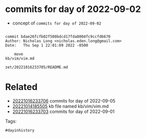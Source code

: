 # commits for day of 2022-09-02

- concept of `commits for day of 2022-09-02`

```

commit bdae26fcfb02f500bdcd17fda8004fc9ccfd6670
Author: Nicholas Long <nicholas.eden.long@gmail.com>
Date:   Thu Sep 1 22:01:09 2022 -0500

    move
kb/vim/vim.md
```

` zet/20221016233705/README.md `

# Related

- [20221016233706](/zet/20221016233706/README.md) commits for day of 2022-09-05
- [20221014185505](/zet/20221014185505/README.md) kb file named kb/vim/vim.md
- [20221016233703](/zet/20221016233703/README.md) commits for day of 2022-09-01

Tags:

    #dayinhistory
